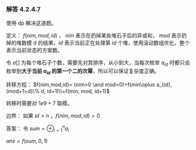 ### 解答 4.2.4.7

使用 dp 解决这道题。

定义： $f(nim,mod,id)$ ， $nim$ 表示在扔掉某些堆石子后的异或和， $mod$ 表示扔掉的堆数模 $d$ 的结果，$id$ 表示当前正在处理第 $id$ 个堆，使用滚动数组优化，整个表示当前状态的方案数。

令 $a[]$ 为每个堆石子个数，需要先对其排序，从小到大，当每次枚举 $a_{id}$ 时都只会枚举到**大于当前 $a_{id}$ 的第一个二的次幂**，所以可以保证复杂度正确。

转移方程： $f(nim,mod,id)= (nim>0 \and mod=0)+f(min\oplus a_{id}, (mod+1+d)\% d, id+1)\\+f(min, mod, id+1)$

转移时需要对 $1e9+7$ 取模。

边界： 如果 $id > n$ ，$f(nim,mod,id)=0$

答案： 令 $sum=\oplus^{n}_{i=1}a_{i}$

$ans=f(sum,0,1)$

